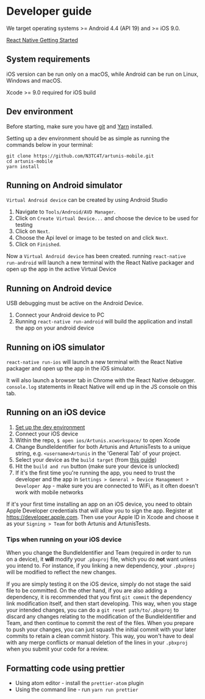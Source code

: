 # Developer guide

We target operating systems >= Android 4.4 (API 19) and >= iOS 9.0.

[React Native Getting Started](https://facebook.github.io/react-native/docs/getting-started.html)

## System requirements

iOS version can be run only on a macOS, while Android can be run on Linux, Windows and macOS.

Xcode >= 9.0 required for iOS build 

## Dev environment

Before starting, make sure you have [git](https://git-scm.com/) and
[Yarn](https://yarnpkg.com) installed.

Setting up a dev environment should be as simple as running the commands
below in your terminal:
```
git clone https://github.com/N3TC4T/artunis-mobile.git
cd artunis-mobile
yarn install
```

## Running on Android simulator
`Virtual Android device` can be created by using Android Studio
1. Navigate to `Tools/Android/AVD Manager`.
2. Click on `Create Virtual Device...` and choose the device to be used for testing
3. Click on `Next`.
4. Choose the Api level or image to be tested on and click `Next`.
5. Click on `Finished`.

Now a `Virtual Android device` has been created. running `react-native run-android` will launch a new terminal with the React Native
packager and open up the app in the active Virtual Device

## Running on Android device
USB debugging must be active on the Android Device.
1. Connect your Android device to PC
2. Running `react-native run-android` will build the application and install
the app on your android device


## Running on iOS simulator
`react-native run-ios` will launch a new terminal with the React Native
packager and open up the app in the iOS simulator.

It will also launch a browser tab in Chrome with the React Native debugger.
`console.log` statements in React Native will end up in the JS console on
this tab.

## Running on an iOS device
1. [Set up the dev environment](#setting-up-a-dev-environment)
2. Connect your iOS device
3. Within the repo, `$ open ios/Artunis.xcworkspace/` to open Xcode
4. Change BundleIdentifier for both Artunis and ArtunisTests to a
unique string, e.g. `<username>Artunis` in the 'General Tab' of your project.
5. Select your device as the `build target` (from [this guide](https://facebook.github.io/react-native/docs/running-on-device-ios.html))
6. Hit the `build and run` button (make sure your device is unlocked)
7. If it's the first time you're running the app, you need to trust the
developer and the app in `Settings > General > Device Management > Developer
App` - make sure you are connected to WiFi, as it often doesn't work with
mobile networks

If it's your first time installing an app on an iOS device, you need to
obtain Apple Developer credentials that will allow you to sign the app.
Register at https://developer.apple.com. Then use your Apple ID in Xcode
and choose it as your `Signing > Team` for both Artunis and ArtunisTests.

### Tips when running on your iOS device
When you change the BundleIdentifier and Team (required in order to run on a device),
it **will** modify your `.pbxproj` file, which you do **not** want unless you intend
to. For instance, if you linking a new dependency, your `.pbxproj` will be modified to
reflect the new changes.

If you are simply testing it on the iOS device, simply do not stage the said file to
be committed. On the other hand, if you are also adding a dependency, it is recommended
that you first `git commit` the dependency link modification itself, and then start
developing. This way, when you stage your intended changes, you can do a `git reset
path/to/.pbxproj` to discard any changes relating to the modification of the BundleIdentifier
and Team, and then continue to commit the rest of the files. When you prepare to push your
changes, you can just squash the initial commit with your later commits to retain a clean
commit history. This way, you won't have to deal with any merge conflicts or manual
deletion of the lines in your `.pbxproj` when you submit your code for a review.

## Formatting code using prettier

* Using atom editor - install the `prettier-atom` plugin
* Using the command line - run `yarn run prettier`
